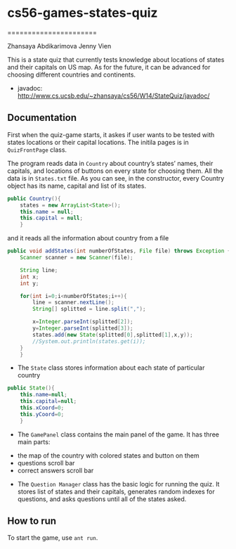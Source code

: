 # cs56-games-states-quiz
======================

Zhansaya Abdikarimova
Jenny Vien

This is a state quiz that currently tests knowledge about locations of states and their capitals on US map. As for the future, it can be advanced for choosing different countries and continents. 


* javadoc: http://www.cs.ucsb.edu/~zhansaya/cs56/W14/StateQuiz/javadoc/

## Documentation

First when the quiz-game starts, it askes if user wants to be tested with states locations or their capital locations. The initila pages is in `QuizFrontPage` class. 

The program reads data in `Country` about country’s states’ names, their capitals, and locations of buttons on every state for choosing them. All the data is in `States.txt` file. As you can see, in the constructor, every Country object has its name, capital and list of its states. 
```java
public Country(){
	states = new ArrayList<State>();
	this.name = null;
	this.capital = null;
    }
``` 
and it reads all the information about country from a file
```java
public void addStates(int numberOfStates, File file) throws Exception {
	Scanner scanner = new Scanner(file);

	String line;
	int x;
	int y;

	for(int i=0;i<numberOfStates;i++){
	    line = scanner.nextLine();
	    String[] splitted = line.split(",");

	    x=Integer.parseInt(splitted[2]);
	    y=Integer.parseInt(splitted[3]);
	    states.add(new State(splitted[0],splitted[1],x,y));
	    //System.out.println(states.get(i));
	}
    }
```
* The `State` class stores information about each state of particular country
```java
public State(){
	this.name=null;
	this.capital=null;
	this.xCoord=0;
	this.yCoord=0;
    }
```

* The `GamePanel` class contains the main panel of the game. It has three main parts:
- the map of the country with colored states and button on them
- questions scroll bar
- correct answers scroll bar  

* The `Question Manager` class has the basic logic for running the quiz. It stores list of states and their capitals, generates random indexes for questions, and asks questions until all of the states asked. 

## How to run 
To start the game, use `ant run`. 

